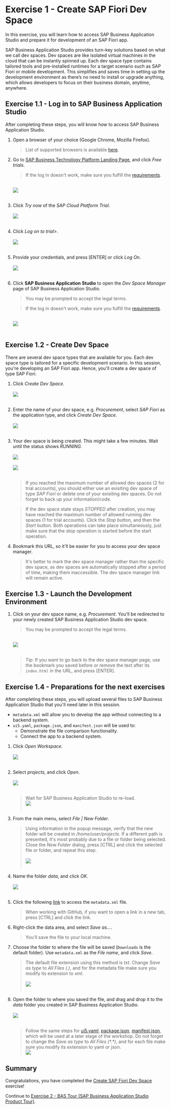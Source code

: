 # Exercise 1 - Create SAP Fiori Dev Space

In this exercise, you will learn how to access SAP Business Application Studio and prepare it for development of an SAP Fiori app.

SAP Business Application Studio provides turn-key solutions based on what we call dev spaces. Dev spaces are like isolated virtual machines in the cloud that can be instantly spinned up. 
Each dev space type contains tailored tools and pre-installed runtimes for a target scenario such as SAP Fiori or mobile development. 
This simplifies and saves time in setting up the development environment as there’s no need to install or upgrade anything, which allows developers to focus on their business domain, anytime, anywhere. 

## Exercise 1.1 - Log in to SAP Business Application Studio

After completing these steps, you will know how to access SAP Business Application Studio.

1. Open a browser of your choice (Google Chrome, Mozilla Firefox).
    >List of supported browsers is available [here](https://help.sap.com/viewer/9d1db9835307451daa8c930fbd9ab264/Cloud/en-US/8f46c6e6f86641cc900871c903761fd4.html).

2. Go to [SAP Business Technology Platform Landing Page](https://www.sap.com/products/business-technology-platform.html?btp=afb73d5c-d59d-4bc1-9a8f-4241eb17b7ab), and click *Free trials*.

    >If the log in doesn't work, make sure you fulfill the [requirements](../../README.md#requirements).

    <br>![](images/2020-10_BTP_Landing_Page_.jpg)<br><br>

3.  Click *Try now* of the *SAP Cloud Platform Trial*.
    <br><br>![](images/2020-10_BTP_Free_Trials_.jpg)<br><br>

4. Click *Log on to trial>*.
    <br><br>![](images/2020-10_SCP_Trial_Landing_Page_.jpg)<br><br>

5. Provide your credentials, and press [ENTER] or click *Log On*.
    <br><br>![](images/2020-10_SCP_Trial_Log_On_.jpg)<br><br>

6. Click **SAP Business Application Studio** to open the *Dev Space Manager* page of SAP Business Application Studio. 
    >You may be prompted to accept the legal terms.

    >If the log in doesn't work, make sure you fulfill the [requirements](../../README.md#requirements).

    <br>![](images/2020-11_SCP_Trial_Access_BAS_.jpg)<br><br>

## Exercise 1.2 - Create Dev Space

There are several dev space types that are available for you. Each dev space type is tailored for a specific development scenario. In this session, you're developing an SAP Fiori app. Hence, you'll create a dev space of type SAP Fiori.

1. Click *Create Dev Space*.
    <br><br>![](images/2020-10_BAS_Dev_Space_Manager_Empty_.jpg)<br><br>

2. Enter the name of your dev space, e.g. *Procurement*, select *SAP Fiori* as the application type, and click *Create Dev Space*.
    <br><br>![](images/2020-10_BAS_Dev_Space_Create_.jpg)<br><br>

3. Your dev space is being created. This might take a few minutes. Wait until the status shows *RUNNING*.
    <br><br>![](images/2020-10_BAS_Dev_Space_Starting_.jpg)<br><br>
    ![](images/2020-10_BAS_Dev_Space_Running_.jpg)<br><br>

   >If you reached the maximum number of allowed dev spaces (2 for trial accounts), you should either use an exisiting dev space of type *SAP Fiori* or delete one of your exisiting dev spaces. Do not forget to back up your information/code.

   >If the dev space state stays *STOPPED* after creation, you may have reached the maximum number of allowed running dev spaces (1 for trial accounts). Click the *Stop* button, and then the *Start* button. Both operations can take place simultaneously, just make sure that the stop operation is started before the start operation.

4. Bookmark this URL, so it'll be easier for you to access your dev space manager. 
    >It's better to mark the dev space manager rather than the specific dev space, as dev spaces are automatically stopped after a period of time, making them inaccessible. The dev space manager link will remain active.

## Exercise 1.3 - Launch the Development Environment

1. Click on your dev space name, e.g. *Procurement*. You'll be redirected to your newly created SAP Business Application Studio dev space.
    >You may be prompted to accept the legal terms.

    <br>![](images/2020-10_BAS_Launched_.jpg)<br><br>

    >Tip: If you want to go back to the dev space manager page, use the bookmark you saved before or remove the text after its `index.html` in the URL, and press [ENTER].

## Exercise 1.4 - Preparations for the next exercises

After completing these steps, you will upload several files to SAP Business Application Studio that you'll need later in this session.
+ `metadata.xml` will allow you to develop the app without connecting to a backend system.
+ `ui5.yaml`, `package.json`, and `manifest.json` will be used to:
    + Demonstrate the file comparison functionality.
    + Connect the app to a backend system.

1. Click *Open Workspace*.
    <br><br>![](images/2020-10_BAS_Open_Workspace_.jpg)<br><br>

2. Select *projects*, and click *Open*.
    <br><br>![](images/2020-10_BAS_Open_Workspace-2_.jpg)<br><br>
    >Wait for SAP Business Application Studio to re-load.
    ><br>![](images/2020-10_BAS_Open_Workspace-3_.jpg)<br><br>

3. From the main menu, select *File | New Folder*.
    >Using information in the popup message, verify that the new folder will be created in */home/user/projects*. If a different path is presented, it's most probably due to a flie or folder being selected. Close the *New Folder* dialog, press [CTRL] and click the selected file or folder, and repeat this step.
    <br><br>![](images/2020-10_BAS_New_Folder_Path_.jpg)<br><br>

4. Name the folder *data*, and click *OK*.
    <br><br>![](images/2020-10_BAS_New_Folder_.jpg)<br><br>

5. Click the following [link](data/metadata.xml?raw=true) to access the `metadata.xml` file.
    >When working with GitHub, if you want to open a link in a new tab, press [CTRL] and click the link.

6. Right-click the data area, and select *Save as...*.
    >You'll save the file to your local machine.

7. Choose the folder to where the file will be saved (`Downloads` is the default folder). Use `metadata.xml` as the *File name*, and click *Save*.
    >The default file extension using this method is *txt*. Change *Save as type* to *All Files (*.*)*, and for the metadata file make sure you modify its extension to *xml*.
    ><br><br>![](images/2020-10_Save_File_.jpg)<br><br>

8. Open the folder to where you saved the file, and drag and drop it to the *data* folder you created in SAP Business Application Studio.
    <br><br>![](images/2020-10_BAS_Metadata_Uploaded_.jpg)<br><br>

    >Follow the same steps for [ui5.yaml](data/ui5.yaml?raw=true), [package.json](data/package.json?raw=true), [manifest.json](data/manifest.json?raw=true), which will be used at a later stage of the workshop.
    >Do not forget to change the *Save as type* to *All Files (\*.\*)*, and for each file make sure you modify its extension to yaml or json.
    ><br>![](images/2020-10_BAS_Files_Uploaded_.jpg)<br>

## Summary

Congratulations, you have completed the [Create SAP Fiori Dev Space](#Exercise-1---Create-SAP-Fiori-Dev-Space) exercise!

Continue to [Exercise 2 - BAS Tour (SAP Business Application Studio Product Tour)](../ex2/README.md).
